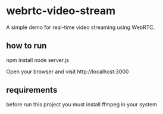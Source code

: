 # webrtc-video-stream

A simple demo for real-time video streaming using WebRTC.

## how to run

npm install
node server.js

Open your browser and visit http://localhost:3000

## requirements

before run this project you must install ffmpeg in your system